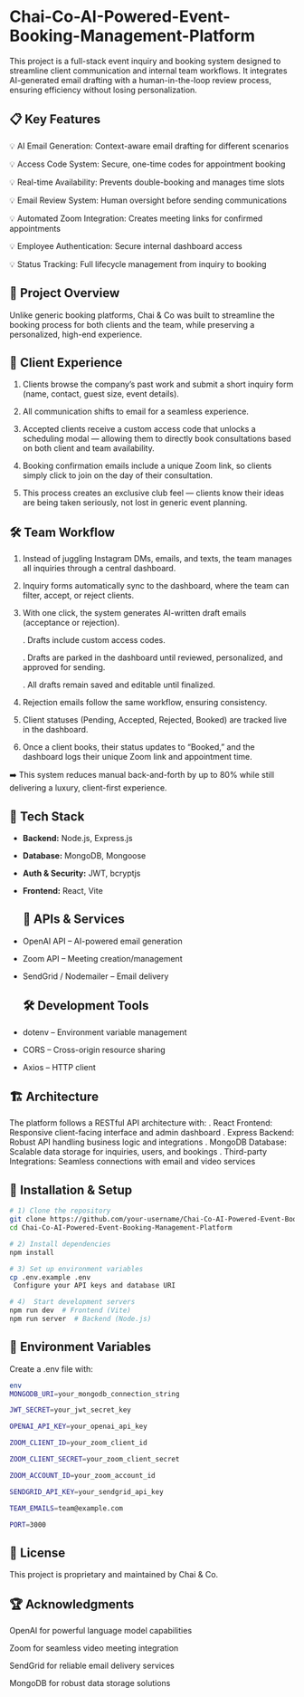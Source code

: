# Chai-Co-AI-Powered-Event-Booking-Management-Platform
This project is a full-stack event inquiry and booking system designed to streamline client communication and internal team workflows. It integrates AI-generated email drafting with a human-in-the-loop review process, ensuring efficiency without losing personalization.

## 📋 Key Features

💡 AI Email Generation: Context-aware email drafting for different scenarios

💡 Access Code System: Secure, one-time codes for appointment booking

💡 Real-time Availability: Prevents double-booking and manages time slots

💡 Email Review System: Human oversight before sending communications

💡 Automated Zoom Integration: Creates meeting links for confirmed appointments

💡 Employee Authentication: Secure internal dashboard access

💡 Status Tracking: Full lifecycle management from inquiry to booking



## 🌟 Project Overview

Unlike generic booking platforms, Chai & Co was built to streamline the booking process for both clients and the team, while preserving a personalized, high-end experience.

## 👥 Client Experience

1. Clients browse the company’s past work and submit a short inquiry form (name, contact, guest size, event details).

2. All communication shifts to email for a seamless experience.

3. Accepted clients receive a custom access code that unlocks a scheduling modal — allowing them to directly book consultations based on both client and team availability.

4. Booking confirmation emails include a unique Zoom link, so clients simply click to join on the day of their consultation.

5. This process creates an exclusive club feel — clients know their ideas are being taken seriously, not lost in generic event planning.

## 🛠 Team Workflow

1. Instead of juggling Instagram DMs, emails, and texts, the team manages all inquiries through a central dashboard.

2. Inquiry forms automatically sync to the dashboard, where the team can filter, accept, or reject clients.

3. With one click, the system generates AI-written draft emails (acceptance or rejection).

      . Drafts include custom access codes.

      . Drafts are parked in the dashboard until reviewed, personalized, and approved for sending.

      . All drafts remain saved and editable until finalized.

4. Rejection emails follow the same workflow, ensuring consistency.

5. Client statuses (Pending, Accepted, Rejected, Booked) are tracked live in the dashboard.

6. Once a client books, their status updates to “Booked,” and the dashboard logs their unique Zoom link and appointment time.

➡️ This system reduces manual back-and-forth by up to 80% while still delivering a luxury, client-first experience.


## 🚀 Tech Stack
- **Backend:** Node.js, Express.js  
- **Database:** MongoDB, Mongoose  
- **Auth & Security:** JWT, bcryptjs  
- **Frontend:** React, Vite

  ## 🔌 APIs & Services
- OpenAI API – AI-powered email generation  
- Zoom API – Meeting creation/management  
- SendGrid / Nodemailer – Email delivery


  ## 🛠 Development Tools
- dotenv – Environment variable management  
- CORS – Cross-origin resource sharing  
- Axios – HTTP client


## 🏗️ Architecture
The platform follows a RESTful API architecture with:
      . React Frontend: Responsive client-facing interface and admin dashboard
      . Express Backend: Robust API handling business logic and integrations
      . MongoDB Database: Scalable data storage for inquiries, users, and bookings
      . Third-party Integrations: Seamless connections with email and video services

## 🔧 Installation & Setup
```bash
# 1) Clone the repository
git clone https://github.com/your-username/Chai-Co-AI-Powered-Event-Booking-Management-Platform.git
cd Chai-Co-AI-Powered-Event-Booking-Management-Platform

# 2) Install dependencies
npm install

# 3) Set up environment variables
cp .env.example .env
 Configure your API keys and database URI

# 4)  Start development servers
npm run dev  # Frontend (Vite)
npm run server  # Backend (Node.js)
```

## 📁 Environment Variables
Create a .env file with:
```bash
env
MONGODB_URI=your_mongodb_connection_string

JWT_SECRET=your_jwt_secret_key

OPENAI_API_KEY=your_openai_api_key

ZOOM_CLIENT_ID=your_zoom_client_id

ZOOM_CLIENT_SECRET=your_zoom_client_secret

ZOOM_ACCOUNT_ID=your_zoom_account_id

SENDGRID_API_KEY=your_sendgrid_api_key

TEAM_EMAILS=team@example.com

PORT=3000
```

## 📄 License
This project is proprietary and maintained by Chai & Co.

## 🏆 Acknowledgments
OpenAI for powerful language model capabilities

Zoom for seamless video meeting integration

SendGrid for reliable email delivery services

MongoDB for robust data storage solutions









